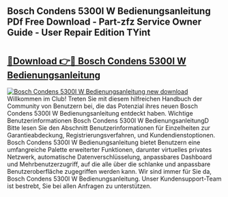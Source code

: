 ## Bosch Condens 5300I W Bedienungsanleitung PDf Free Download - Part-zfz Service Owner Guide - User Repair Edition TYint

# <h2><a href="http://df0tsgm.blite.top/?on=Bosch+Condens+5300I+W+Bedienungsanleitung">🔗Download 👉🔴 Bosch Condens 5300I W Bedienungsanleitung</a></h2>

[![Bosch Condens 5300I W Bedienungsanleitung new download](https://i.imgur.com/lujVjoI.png)](http://df0tsgm.blite.top/?on=Bosch+Condens+5300I+W+Bedienungsanleitung)
Willkommen im Club! Treten Sie mit diesem hilfreichen Handbuch der Community von Benutzern bei, die das Potenzial ihres neuen Bosch Condens 5300I W Bedienungsanleitung entdeckt haben. Wichtige Benutzerinformationen Bosch Condens 5300I W BedienungsanleitungD Bitte lesen Sie den Abschnitt Benutzerinformationen für Einzelheiten zur Garantieabdeckung, Registrierungsverfahren, und Kundendienstoptionen. Bosch Condens 5300I W Bedienungsanleitung bietet Benutzern eine umfangreiche Palette erweiterter Funktionen, darunter virtuelles privates Netzwerk, automatische Datenverschlüsselung, anpassbares Dashboard und Mehrbenutzerzugriff, auf die alle über die schlanke und anpassbare Benutzeroberfläche zugegriffen werden kann. Wir sind immer für Sie da, Bosch Condens 5300I W Bedienungsanleitung. Unser Kundensupport-Team ist bestrebt, Sie bei allen Anfragen zu unterstützen.
